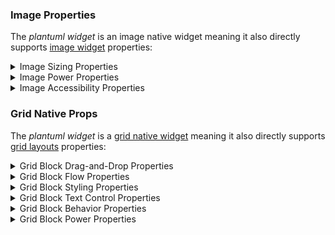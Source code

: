 ### Image Properties

The *plantuml widget* is an image native widget meaning it also directly supports [image widget](/images/widget.md) properties:

<details>
<summary>Image Sizing Properties</summary>

- **width=**px
- **height=**px

</details>

<details>
<summary>Image Power Properties</summary>

- **opacity=**0.1..1
- **rotate=**0..360
- **skewx=**0..360
- **skewy=**0..360
- **filter=**blur | bright | contrast | grayscale | hue | invert | saturate | sepia

</details>

<details>
<summary>Image Accessibility Properties</summary>

- **alt=**alt-text-for-screen-readers
- **title=**title-text-for-tooltips

</details>

### Grid Native Props

The *plantuml widget* is a [grid native widget](/grid-layouts/native-widgets.md) meaning it also directly supports [grid layouts](/grid-layouts/) properties:

<details>
<summary>Grid Block Drag-and-Drop Properties</summary>

- **drag=**width height
- **drop=**x y | topleft | top | topright | left | center | right | bottomleft | bottom | bottomright

</details>

<details>
<summary>Grid Block Flow Properties</summary>

- **flow=**col | row | stack

</details>

<details>
<summary>Grid Block Styling Properties</summary>

- **bg=**color
- **bg=**path/to/image.file _opacity _color
- **pad=**top right bottom left
- **border=**width style color
- **set=**space-separated-css-style-names

</details>

<details>
<summary>Grid Block Text Control Properties</summary>

- **fit=**0.1..9.99
- **font=**font-family

</details>

<details>
<summary>Grid Block Behavior Properties</summary>

- **animate=**slideup | slidedown | slideleft | slideright | tada | flip | fadein | fadeout
- **animate=**bounceup | bouncedown | bounceleft | bounceright | speedleft | speedright
- **audio=**path/to/sound.file
- **stretch=**true | false
- **sync=**true | false | index 

</details>

<details>
<summary>Grid Block Power Properties</summary>

- **opacity=**0.1..1
- **rotate=**0..360
- **skewx=**0..360
- **skewy=**0..360
- **filter=**blur | bright | contrast | grayscale | hue | invert | saturate | sepia

</details>

